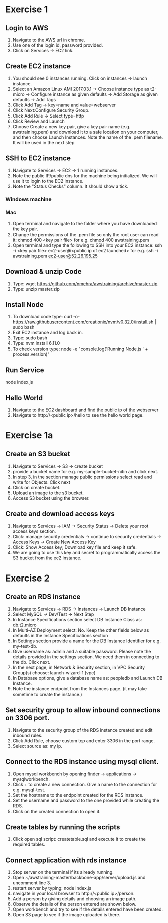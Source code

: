 # Exercise 1
## Login to AWS
1. Navigate to the AWS url in chrome.
1. Use one of the login id, password provided.
1. Click on Services -> EC2 link.

## Create EC2 instance
1. You should see 0 instances running. Click on instances -> launch instance.
1. Select an Amazon Linux AMI 2017.03.1 -> Choose instance type as t2-micro -> Configure instance as given defaults -> Add Storage as given defaults -> Add Tags
1. Click Add Tag -> key=name and value=webserver 
1. Click Next:Configure Security Group.
1. Click Add Rule -> Select type=http 
1. Click Review and Launch
1. Choose Create a new key pair, give a key pair name (e.g. awstraining.pem) and download it to a safe location on your computer, and then choose Launch Instances. Note the name of the .pem filename. It will be used in the next step

## SSH to EC2 instance
1. Navigate to Services -> EC2 -> 1 running instances.
1. Note the public IP/public dns for the machine being initialized. We will use it to login to the EC2 instance.
1. Note the "Status Checks" column. It should show a tick.

### Windows machine
### Mac
1. Open terminal and navigate to the folder where you have downloaded the key pair.
1. Change the permissions of the .pem file so only the root user can read it:
chmod 400 \<key pair file\>
for e.g. chmod 400 awstraining.pem
1. Open terminal and type the following to SSH into your EC2 instance:
ssh -i \<key pair file\> ec2-user@\<public ip of ec2 launched\>
for e.g. ssh -i awstraining.pem ec2-user@52.26.195.25

## Download & unzip Code
1. Type: wget https://github.com/nmehra/awstraining/archive/master.zip
1. Type: unzip master.zip

## Install Node 

1. To download code type: curl -o- https://raw.githubusercontent.com/creationix/nvm/v0.32.0/install.sh | sudo bash
1. Exit EC2 instance and log back in. 
1. Type: sudo bash
1. Type: nvm install 6.11.0
1. To check version type: node -e "console.log('Running Node.js ' + process.version)"

## Run Service
node index.js

## Hello World
1. Navigate to the EC2 dashboard and find the public ip of the webserver
1. Navigate to http://\<public ip\>/hello to see the hello world page.

# Exercise 1a
## Create an S3 bucket
1. Navigate to Services -> S3 -> create bucket
1. provide a bucket name for e.g. my-sample-bucket-nitin and click next. 
1. In step 3, in the section manage public permissions select read and write for Objects. Click next 
1. Click on create bucket.
1. Upload an image to the s3 bucket.
2. Access S3 bucket using the browser.
## Create and download access keys
1. Navigate to Services -> IAM -> Security Status -> Delete your root access keys section.
1. Click: manage security credentials -> continue to security credentials -> Access Keys -> Create New Access Key
1. Click: Show Access key; Download key file and keep it safe. 
1. We are going to use this key and secret to programmatically access the S3 bucket from the ec2 instance.

# Exercise 2
## Create an RDS instance
1. Navigate to Services -> RDS -> Instances -> Launch DB Instance 
1. Select MySQL -> Dev/Test -> Next Step
1. In Instance Specifications section select DB Instance Class as: db.t2.micro
1. In Multi-AZ Deployment select: No. Keep the other fields below as defaults in the Instance Specifications section
1. In Settings section provide a name for the DB Instance Identifier for e.g. my-test-db.
1. Give username as: admin and a suitable password. Please note the details provided in the settings section. We need them in connecting to the db. Click next.
1. In the next page, in Network & Security section, in VPC Security Group(s) choose: launch-wizard-1 (vpc)
1. In Database options, give a database name as: peopledb and Launch DB Instance.
1. Note the instance endpoint from the Instances page. (it may take sometime to create the instance.)
## Set security group to allow inbound connections on 3306 port.
1. Navigate to the security group of the RDS instance created and edit inbound rules.
1. Click Add Rule, choose custom tcp and enter 3306 in the port range. 
1. Select source as: my ip.
## Connect to the RDS instance using mysql client.
1. Open mysql workbench by opening finder -> applications -> mysqlworkbench.
1. Click + to create a new connection. Give a name to the connection for e.g. mysql-test.
1. Set the hostname to the endpoint created for the RDS instance.
1. Set the username and password to the one provided while creating the RDS. 
1. Click on the created connection to open it.

## Create tables by running the scripts
1. Click open sql script: createtable.sql and execute it to create the required tables.

## Connect application with rds instance
1. Stop server on the terminal if its already running.
1. Open ~/awstraining-master/backbone-app/server/upload.js and uncomment line 3.
1. restart server by typing: node index.js
1. navigate in your local browser to http://\<public ip\>/person.
1. Add a person by giving details and choosing an image path.
1. Observe the details of the person entered are shown below.
1. Open workbench and try to see if the details entered have been created.
1. Open S3 page to see if the image uploaded is there.
